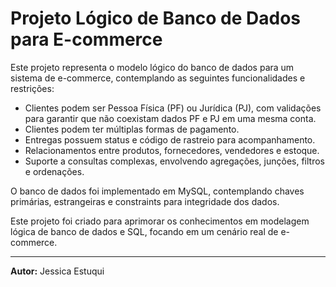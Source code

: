 # Projeto Lógico de Banco de Dados para E-commerce

Este projeto representa o modelo lógico do banco de dados para um sistema de e-commerce, contemplando as seguintes funcionalidades e restrições:

- Clientes podem ser Pessoa Física (PF) ou Jurídica (PJ), com validações para garantir que não coexistam dados PF e PJ em uma mesma conta.
- Clientes podem ter múltiplas formas de pagamento.
- Entregas possuem status e código de rastreio para acompanhamento.
- Relacionamentos entre produtos, fornecedores, vendedores e estoque.
- Suporte a consultas complexas, envolvendo agregações, junções, filtros e ordenações.

O banco de dados foi implementado em MySQL, contemplando chaves primárias, estrangeiras e constraints para integridade dos dados.

Este projeto foi criado para aprimorar os conhecimentos em modelagem lógica de banco de dados e SQL, focando em um cenário real de e-commerce.

---

**Autor:** Jessica Estuqui
